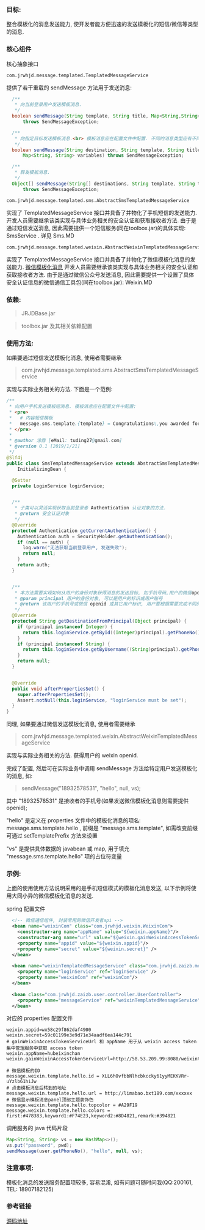 ### 目标:
整合模板化的消息发送能力, 使开发者能方便迅速的发送模板化的短信/微信等类型的消息.

### 核心组件
核心抽象接口

    com.jrwhjd.message.templated.TemplatedMessageService
    
提供了若干重载的 sendMessage 方法用于发送消息:
```java
  /**
   * 向当前登录用户发送模板消息.
   */
  boolean sendMessage(String template, String title, Map<String,String> variables)
      throws SendMessageException;

  /**
   * 向指定目标发送模板消息.<br> 模板消息应在配置文件中配置. 不同的消息类型应有不同的配置方式.
   */
  boolean sendMessage(String destination, String template, String title,
      Map<String, String> variables) throws SendMessageException;

  /**
   * 群发模板消息.
   */
  Object[] sendMessage(String[] destinations, String template, String title, Map<String,String> variables)
      throws SendMessageException;

```

    com.jrwhjd.message.templated.sms.AbstractSmsTemplatedMessageService
    
实现了 TemplatedMessageService 接口并具备了并物化了手机短信的发送能力. 开发人员需要继承该类实现与具体业务相关的安全认证和获取接收者方法.
由于是通过短信发送消息, 因此需要提供一个短信服务(同在toolbox.jar)的具体实现: SmsService . 详见 Sms.MD

    com.jrwhjd.message.templated.weixin.AbstractWeixinTemplatedMessageService
实现了 TemplatedMessageService 接口并具备了并物化了微信模板化消息的发送能力. [微信模板化消息](https://mp.weixin.qq.com/wiki?t=resource/res_main&id=mp1433751277)
开发人员需要继承该类实现与具体业务相关的安全认证和获取接收者方法.
由于是通过微信公众号发送消息, 因此需要提供一个设置了具体安全认证信息的微信通信工具包(同在toolbox.jar): Weixin.MD 

### 依赖:
> JRJDBase.jar

> toolbox.jar 及其相关依赖配置

### 使用方法:
如果要通过短信发送模板化消息, 使用者需要继承

> com.jrwhjd.message.templated.sms.AbstractSmsTemplatedMessageService

实现与实际业务相关的方法.
下面是一个范例:

```java
/**
 * 向用户手机发送模板短消息. 模板消息应在配置文件中配置:
 * <pre>
 *   # 内容短信模板
 *   message.sms.template.{template} = Congratulations\,you awarded for {prize} bonus.
 * </pre>
 *
 * @author 涂鼎 [eMail: tuding27@gmail.com]
 * @version 0.1 [2019/1/21]
 */
@Slf4j
public class SmsTemplatedMessageService extends AbstractSmsTemplatedMessageService implements
    InitializingBean {

  @Setter
  private LoginService loginService;


  /**
   * 子类可以灵活实现获取当前登录者 Authentication 认证对象的方法.
   * @return 安全认证对象
   */
  @Override
  protected Authentication getCurrentAuthentication() {
    Authentication auth = SecurityHolder.getAuthentication();
    if (null == auth) {
      log.warn("无法获取当前登录用户, 发送失败");
      return null;
    }
    return auth;
  }


  /**
   * 本方法需要实现如何从用户的身份对象获得消息的发送目标, 如手机号码,用户的微信openid.
   * @param principal 用户的身份对象, 可以是用户的标识或用户账号
   * @return 该用户的手机号或微信 openid 或其它用户标识, 用户要根据需要完成不同的实现 
   */
  @Override
  protected String getDestinationFromPrincipal(Object principal) {
    if (principal instanceof Integer) {
      return this.loginService.getById((Integer)principal).getPhoneNo();
    }
    if (principal instanceof String) {
      return this.loginService.getByUsername((String)principal).getPhoneNo();
    }
    return null;
  }


  @Override
  public void afterPropertiesSet() {
    super.afterPropertiesSet();
    Assert.notNull(this.loginService, "loginService must be set");
  }
}
```

同理, 如果要通过微信发送模板化消息, 使用者需要继承

> com.jrwhjd.message.templated.weixin.AbstractWeixinTemplatedMessageService

实现与实际业务相关的方法. 获得用户的 weixin openid.

完成了配置, 然后可在实际业务中调用 sendMessage 方法给特定用户发送模板化的消息, 如:

> sendMessage("18932578531", "hello", null, vs);

其中 "18932578531" 是接收者的手机号(如果发送微信模板化消息则需要提供openid);

"hello" 是定义在 properties 文件中的模板化消息的项名: message.sms.template.hello , 前缀是 "message.sms.template", 如需改变前缀可通过 setTemplatePrefix 方法来设置

"vs" 是提供具体数据的 javabean 或 map, 用于填充 "message.sms.template.hello" 项的占位符变量

### 示例:
上面的使用使用方法说明采用的是手机短信模式的模板化消息发送, 以下示例将使用大同小异的微信模板化消息的发送.

spring 配置文件
```xml
  <!-- 微信通信组件, 封装常用的微信开发者api -->
  <bean name="weixinCom" class="com.jrwhjd.weixin.WeixinCom">
    <constructor-arg name="appName" value="${weixin.appName}"/>
    <constructor-arg name="url" value="${weixin.gainWeixinAccessTokenServiceUrl}" type="java.net.URL"/>
    <property name="appid" value="${weixin.appid}"/>
    <property name="secret" value="${weixin.secret}" />
  </bean>
  
  <bean name="weixinTemplatedMessageService" class="com.jrwhjd.zaizb.message.WeixinTemplatedMessageService">
    <property name="loginService" ref="loginService" />
    <property name="weixinCom" ref="weixinCom"/>
  </bean>
  
  <bean class="com.jrwhjd.zaizb.user.controller.UserController">
    <property name="messageService" ref="weixinTemplatedMessageService"/>
  </bean>
```

对应的 properties 配置文件
```properties
weixin.appid=wx58c29f862daf4900
weixin.secret=59c01199e3e9d71e34aadf6ea144c791
# gainWeixinAccessTokenServiceUrl 和 appName 用于从 weixin access token 集中管理服务中获取 access token
weixin.appName=hubeixinchan
weixin.gainWeixinAccessTokenServiceUrl=http://58.53.209.99:8080/weixintoken/urf7g2svqhd66d84

# 微信模板的ID
message.weixin.template.hello.id = XLL6hOvfbbNlhcbkccky61yyMEKKVRr-uYzlb61hiJw
# 点击模板消息后转到的地址
message.weixin.template.hello.url = http://limabao.bxt189.com/xxxxxx
# 微信显示模板消息panel顶部主题装饰色
message.weixin.template.hello.topcolor = #A29F19
message.weixin.template.hello.colors = first:#478383,keyword1:#F74E23,keyword2:#8D4821,remark:#394821
```

调用服务的 java 代码片段
```java
Map<String, String> vs = new HashMap<>();
vs.put("password", pwd);
sendMessage(user.getPhoneNo(), "hello", null, vs);
```

### 注意事项:
模板化消息的发送服务配置项较多, 容易混淆, 如有问题可随时问我(QQ:200161, TEL: 18907182125)

### 参考链接
[源码地址](https://gitlab.ctbiyi.com/jrjd/toolbox/tree/master/src/main/java/com/jrwhjd/message/templated)